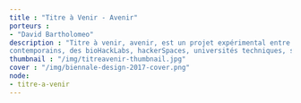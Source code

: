```yaml
---
title : "Titre à Venir - Avenir"
porteurs : 
- "David Bartholomeo"
description : "Titre à venir, avenir, est un projet expérimental entre structures d’art
contemporains, des bioHackLabs, hackerSpaces, universités techniques, scientifiques et littéraires. Contribuez aux ateliers tous les Jeudis de 10h à 18h."
thumbnail : "/img/titreavenir-thumbnail.jpg"
cover : "/img/biennale-design-2017-cover.png"
node: 
- titre-a-venir
---
```

